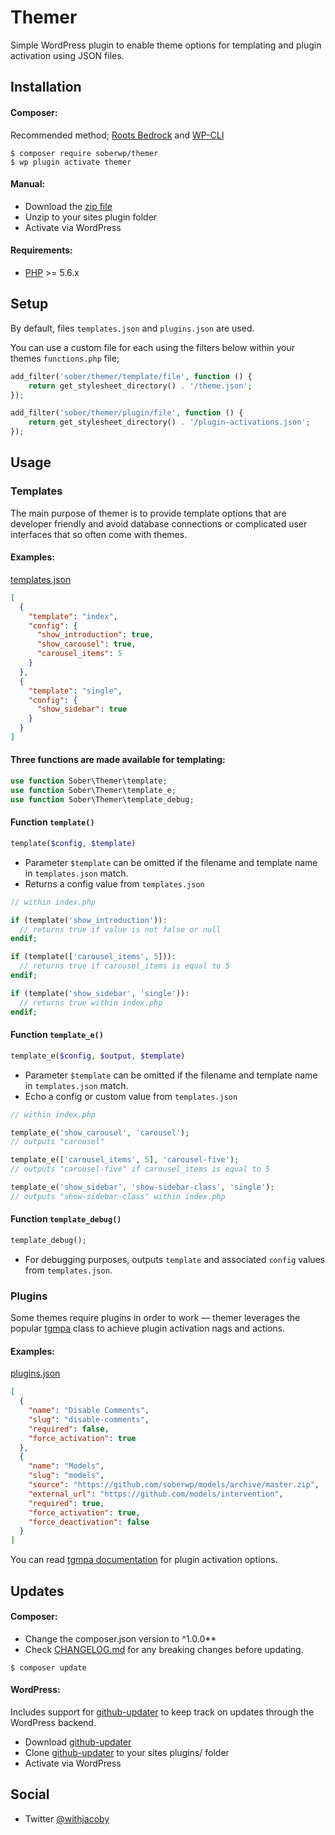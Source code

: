 # Themer

Simple WordPress plugin to enable theme options for templating and plugin activation using JSON files.

## Installation

#### Composer:

Recommended method; [Roots Bedrock](https://roots.io/bedrock/) and [WP-CLI](http://wp-cli.org/)
```shell
$ composer require soberwp/themer
$ wp plugin activate themer
```

#### Manual:

* Download the [zip file](https://github.com/soberwp/themer/archive/master.zip)
* Unzip to your sites plugin folder
* Activate via WordPress

#### Requirements:

* [PHP](http://php.net/manual/en/install.php) >= 5.6.x

## Setup

By default, files `templates.json` and `plugins.json` are used.

You can use a custom file for each using the filters below within your themes `functions.php` file; 
```php
add_filter('sober/themer/template/file', function () {
    return get_stylesheet_directory() . '/theme.json';
});

add_filter('sober/themer/plugin/file', function () {
    return get_stylesheet_directory() . '/plugin-activations.json';
});
```

## Usage

### Templates

The main purpose of themer is to provide template options that are developer friendly and avoid database connections or complicated user interfaces that so often come with themes.

#### Examples:

[templates.json](.github/templates.json)

```json
[
  {
    "template": "index",
    "config": {
      "show_introduction": true,
      "show_carousel": true,
      "carousel_items": 5
    }
  },
  {
    "template": "single",
    "config": {
      "show_sidebar": true
    }
  }
]
```

#### Three functions are made available for templating:

```php
use function Sober\Themer\template;
use function Sober\Themer\template_e;
use function Sober\Themer\template_debug;
```

#### Function `template()`
```php
template($config, $template)
```

* Parameter `$template` can be omitted if the filename and template name in `templates.json` match.
* Returns a config value from `templates.json`

```php
// within index.php

if (template('show_introduction')):
  // returns true if value is not false or null
endif;

if (template(['carousel_items', 5])):
  // returns true if carousel_items is equal to 5
endif;

if (template('show_sidebar', 'single')):
  // returns true within index.php
endif;
```

#### Function `template_e()`
```php
template_e($config, $output, $template)
```

* Parameter `$template` can be omitted if the filename and template name in `templates.json` match.
* Echo a config or custom value from `templates.json`

```php
// within index.php

template_e('show_carousel', 'carousel');
// outputs "carousel"

template_e(['carousel_items', 5], 'carousel-five');
// outputs "carousel-five" if carousel_items is equal to 5

template_e('show_sidebar', 'show-sidebar-class', 'single');
// outputs "show-sidebar-class" within index.php
```

#### Function `template_debug()`
```php
template_debug();
```

* For debugging purposes, outputs `template` and associated `config` values from `templates.json`.

### Plugins

Some themes require plugins in order to work &mdash; themer leverages the popular [tgmpa](http://tgmpluginactivation.com/) class to achieve plugin activation nags and actions.

#### Examples:

[plugins.json](.github/plugins.json)

```json
[
  {
    "name": "Disable Comments",
    "slug": "disable-comments",
    "required": false,
    "force_activation": true
  },
  {
    "name": "Models",
    "slug": "models",
    "source": "https://github.com/soberwp/models/archive/master.zip",
    "external_url": "https://github.com/models/intervention",
    "required": true,
    "force_activation": true,
    "force_deactivation": false
  }
]
```

You can read [tgmpa documentation](http://tgmpluginactivation.com/configuration/) for plugin activation options.

## Updates

#### Composer:

* Change the composer.json version to ^1.0.0**
* Check [CHANGELOG.md](CHANGELOG.md) for any breaking changes before updating.

```shell
$ composer update
```

#### WordPress:

Includes support for [github-updater](https://github.com/afragen/github-updater) to keep track on updates through the WordPress backend.
* Download [github-updater](https://github.com/afragen/github-updater)
* Clone [github-updater](https://github.com/afragen/github-updater) to your sites plugins/ folder
* Activate via WordPress

## Social

* Twitter [@withjacoby](https://twitter.com/withjacoby)
